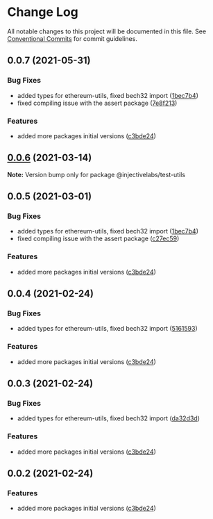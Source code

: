 # Change Log

All notable changes to this project will be documented in this file.
See [Conventional Commits](https://conventionalcommits.org) for commit guidelines.

## 0.0.7 (2021-05-31)

### Bug Fixes

* added types for ethereum-utils, fixed bech32 import ([1bec7b4](https://github.com/InjectiveLabs/injective-ts/commit/1bec7b41a7b612f0f5f08292483c2090fc9a84d5))
* fixed compiling issue with the assert package ([7e8f213](https://github.com/InjectiveLabs/injective-ts/commit/7e8f213d44bca4bb15329ee32cf843a11dc549ae))

### Features

* added more packages initial versions ([c3bde24](https://github.com/InjectiveLabs/injective-ts/commit/c3bde245e1eb55174a1687ff9fe08074b9482506))

## [0.0.6](https://github.com/InjectiveLabs/injective-ts/compare/@injectivelabs/test-utils@0.0.5...@injectivelabs/test-utils@0.0.6) (2021-03-14)

**Note:** Version bump only for package @injectivelabs/test-utils

## 0.0.5 (2021-03-01)

### Bug Fixes

* added types for ethereum-utils, fixed bech32 import ([1bec7b4](https://github.com/InjectiveLabs/injective-ts/commit/1bec7b41a7b612f0f5f08292483c2090fc9a84d5))
* fixed compiling issue with the assert package ([c27ec59](https://github.com/InjectiveLabs/injective-ts/commit/c27ec59f862a7b6de61593309f446a148b2f8c52))

### Features

* added more packages initial versions ([c3bde24](https://github.com/InjectiveLabs/injective-ts/commit/c3bde245e1eb55174a1687ff9fe08074b9482506))

## 0.0.4 (2021-02-24)

### Bug Fixes

* added types for ethereum-utils, fixed bech32 import ([5161593](https://github.com/InjectiveLabs/injective-ts/commit/51615932730d92affb901a252b3d2b2ea4108cb9))

### Features

* added more packages initial versions ([c3bde24](https://github.com/InjectiveLabs/injective-ts/commit/c3bde245e1eb55174a1687ff9fe08074b9482506))

## 0.0.3 (2021-02-24)

### Bug Fixes

* added types for ethereum-utils, fixed bech32 import ([da32d3d](https://github.com/InjectiveLabs/injective-ts/commit/da32d3d8233ef9677650c87222fcf5f4735468a8))

### Features

* added more packages initial versions ([c3bde24](https://github.com/InjectiveLabs/injective-ts/commit/c3bde245e1eb55174a1687ff9fe08074b9482506))

## 0.0.2 (2021-02-24)

### Features

* added more packages initial versions ([c3bde24](https://github.com/InjectiveLabs/injective-ts/commit/c3bde245e1eb55174a1687ff9fe08074b9482506))
